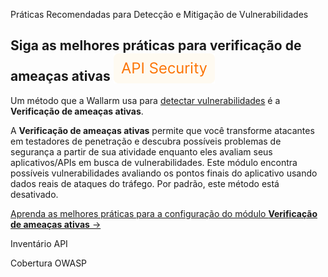 Práticas Recomendadas para Detecção e Mitigação de Vulnerabilidades

## Siga as melhores práticas para verificação de ameaças ativas <a href="../subscription-plans/#subscription-plans"><img src="../../images/api-security-tag.svg" style="border: none;margin-bottom: -4px;"></a>

Um método que a Wallarm usa para [detectar vulnerabilidades](../about-wallarm/detecting-vulnerabilities.md) é a **Verificação de ameaças ativas**.

A **Verificação de ameaças ativas** permite que você transforme atacantes em testadores de penetração e descubra possíveis problemas de segurança a partir de sua atividade enquanto eles avaliam seus aplicativos/APIs em busca de vulnerabilidades. Este módulo encontra possíveis vulnerabilidades avaliando os pontos finais do aplicativo usando dados reais de ataques do tráfego. Por padrão, este método está desativado.

[Aprenda as melhores práticas para a configuração do módulo **Verificação de ameaças ativas** →](../vulnerability-detection/threat-replay-testing/setup.md)



Inventário API

Cobertura OWASP